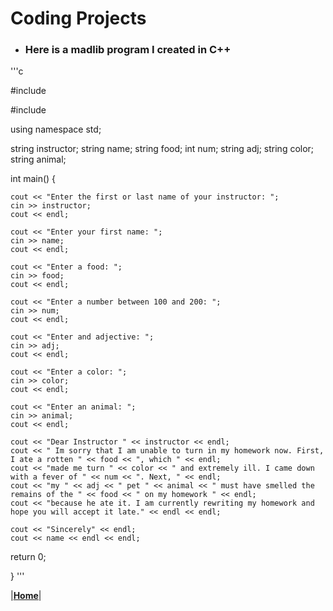 # Coding Projects

+ ### **Here is a madlib program I created in C++**

'''c

#include <iostream>
	
#include <string>

using namespace std;

string instructor;
string name;
string food;
int num;
string adj;
string color;
string animal;


int main()
{

	cout << "Enter the first or last name of your instructor: ";
	cin >> instructor;
	cout << endl;

	cout << "Enter your first name: ";
	cin >> name;
	cout << endl;

	cout << "Enter a food: ";
	cin >> food;
	cout << endl;

	cout << "Enter a number between 100 and 200: ";
	cin >> num;	
	cout << endl;

	cout << "Enter and adjective: ";
	cin >> adj;
	cout << endl;

	cout << "Enter a color: ";
	cin >> color;
	cout << endl;

	cout << "Enter an animal: ";
	cin >> animal;
	cout << endl;

	cout << "Dear Instructor " << instructor << endl;
	cout << " Im sorry that I am unable to turn in my homework now. First, I ate a rotten " << food << ", which " << endl;
	cout << "made me turn " << color << " and extremely ill. I came down with a fever of " << num << ". Next, " << endl;
	cout << "my " << adj << " pet " << animal << " must have smelled the remains of the " << food << " on my homework " << endl;
	cout << "because he ate it. I am currently rewriting my homework and hope you will accept it late." << endl << endl;

	cout << "Sincerely" << endl;
	cout << name << endl << endl;


return 0;
		

}
'''

|[**Home**](https://chogue7809.github.io/AboutMe/)|
